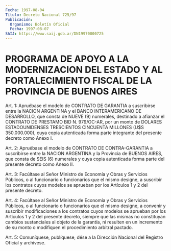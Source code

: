 ```yaml
---
Fecha: 1997-08-04
Título: Decreto Nacional 725/97
Publicación:
  Organismo: Boletín Oficial
  Fecha: 1997-08-07
SAIJ: https://www.saij.gob.ar/DN19970000725
---
```

# PROGRAMA DE APOYO A LA MODERNIZACION DEL ESTADO Y AL FORTALECIMIENTO FISCAL DE LA PROVINCIA DE BUENOS AIRES

<a id="1"></a>
Art. 1: Apruébase  el  modelo  de  CONTRATO  DE  GARANTIA  a suscribirse  entre la NACION ARGENTINA y el BANCO INTERAMERICANO DE DESARROLLO, que consta de NUEVE (9) numerales, destinado a afianzar el CONTRATO DE  PRESTAMO  BID N. 979/OC-AR, por un monto de DOLARES ESTADOUNIDENSES TRESCIENTOS CINCUENTA  MILLONES  (U$S 350.000.000), cuya copia autenticada forma parte integrante del  presente decreto como Anexo I.

<a id="2"></a>
Art.  2:  Apruébase  el  modelo de CONTRATO DE CONTRA-GARANTIA  a suscribirse entre la NACION  ARGENTINA  y  la  Provincia  de BUENOS AIRES,  que  consta  de SEIS (6) numerales y cuya copia autenticada forma parte del presente decreto como Anexo II.

<a id="3"></a>
Art.  3: Facúltase al  Señor  Ministro  de  Economía  y  Obras  y Servicios  Públicos,  o  al funcionario o funcionarios que el mismo designe, a suscribir los contratos  cuyos  modelos  se aprueban por los Artículos 1 y 2 del presente decreto.

<a id="4"></a>
Art.  4:  Facúltase  al  Señor  Ministro  de  Economía y Obras  y Servicios Públicos, o al funcionario o funcionarios  que  el  mismo designe,  a  convenir  y  suscribir  modificaciones a los contratos cuyos modelos se aprueban por los Artículos  1  y  2  del presente decreto, siempre que las mismas no constituyan cambios sustanciales al objeto de la garantía, ni resulten en un incremento de  su monto o modifiquen el procedimiento arbitral pactado.

<a id="5"></a>
Art. 5: Comuníquese, publíquese, dése a la Dirección Nacional  del Registro  Oficial  y  archívese.
